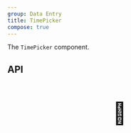 ```yaml
---
group: Data Entry
title: TimePicker
compose: true
---
```


The `TimePicker` component.

## API

<div style="padding: 40px 0;font-size: 48px; text-align: center;">🚧</div>
